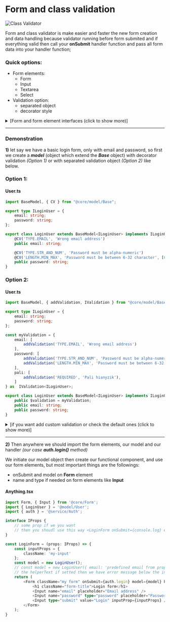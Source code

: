 # Form and class validation

![Class Validator](http://shadowvzs.uw.hu/share/cv.gif)


Form and class validator is make easier and faster the new form creation and data handling because validator running before form submited and if everything valid then call your **onSubmit** handler function and pass all form data into your handler function;

### Quick options:
* Form elements:
   * Form
   * Input
   * Textarea
   * Select
* Validation option: 
   * separated object 
   * decorator style

<details>
<summary>
[Form and form element interfaces (click to show more)]
</summary>

```typescript
interface IFormProps<T> {
    onSubmit: (arg0: any) => any;
    children?: IVDOM.Children | IVDOM.Children[];
    className?: string;
    model: IModel<T>;
    style?: KeyValuePair<any>;
}

interface IInput<T> {
    // common props
    inputProp?: KeyValuePair<any>;
    className?: string;
    type?: 'text' | 'number' | 'email' | 'password' | 'radio' | 'checkbox' | 'submit' | 'textarea' | 'select';
    name?: keyof T;
    model?: IModel<T>;
    placeholder?: string;
    errorHelper?: IErrorHelper;
    // optional props
    value?: string;
    style?: string;
    // input props
    autocomplete?: 'on' | 'off';
    autofocus?: boolean;    
    // select based props
    nonEmpty?: boolean;
    options?: [string, string][];
    // textarea based props
    cols?: string;
    rows?: string;
}
```
</details>

----------------

### Demonstration
**1)** let say we have a basic login form, only with email and password, so first we create a ***model*** (object which extend the ***Base*** object) with decorator validation *(Option 1)* or with separated validation object *(Option 2)* like below.


### Option 1:
#### User.ts
```typescript
import BaseModel, { CV } from "@core/model/Base";

export type ILoginUser = {
    email: string;
    password: string;    
};

export class LoginUser extends BaseModel<ILoginUser> implements ILoginUser {
    @CV('TYPE.EMAIL', 'Wrong email address')
    public email: string;

    @CV('TYPE.STR_AND_NUM', 'Password must be alpha-numeric')
    @CV('LENGTH.MIN_MAX', 'Password must be between 6-32 character', [6, 32])
    public password: string;
}
```

### Option 2:

#### User.ts
```typescript
import BaseModel, { addValidation, IValidation } from "@core/model/Base";

export type ILoginUser = {
    email: string;
    password: string;    
};

const myValidation = {
    email: [
        addValidation('TYPE.EMAIL', 'Wrong email address')
    ],
    password: [
        addValidation('TYPE.STR_AND_NUM', 'Password must be alpha-numeric'),
        addValidation('LENGTH.MIN_MAX', 'Password must be between 6-32 character', [6, 32]),
    ],
    pali: [
        addValidation('REQUIRED', 'Pali hianyzik'),
    ]
} as  IValidation<ILoginUser>;

export class LoginUser extends BaseModel<ILoginUser> implements ILoginUser {
    public $validation = myValidation;
    public email: string;
    public password: string;
}
```

<details>
<summary>
[if you want add custom validation or check the default ones (click to show more)]
</summary>

### custom validation

```typescript
interface IRegistrationUserData {
    username: string;
    password1: string;
    password2: string;
}
const myValidation = {
    password2: [
        (value: string, model?: IRegistrationUserData) => value !== model.password1 && ({
            type: 'CUSTOM',
            message: 'The 2 password not match'
        });
    ]
}
```

### Default validators (this should be extended and changed by time)
```typescript
export const validator: IValidatorData = {
    TYPE: {
        EMAIL: (x: string) => new RegExp('^([a-z0-9._%+-]+@[a-z0-9.-]+\.[a-z]{2,4}$)$').test(x),
        NAME: (x: string) => new RegExp('^([a-zA-Z0-9 \-]+)$').test(x),
        INTEGER: (x: string) => new RegExp('^([0-9]+)$').test(x),
        SLUG: (x: string) => new RegExp('^[a-zA-Z0-9-_]+$').test(x),
        URL: (x: string) => new RegExp('^[a-zA-Z0-9-_]+$').test(x),
        ALPHA_NUM: (x: string) => new RegExp('^([a-zA-Z0-9]+)$').test(x),
        STR_AND_NUM: (x: string) => new RegExp('^([0-9]+[a-zA-Z]+|[a-zA-Z]+[0-9]+|[a-zA-Z]+[0-9]+[a-zA-Z]+)$').test(x),
        LOWER_UPPER_NUM: (x: string) => new RegExp('^(?=.*\d)(?=.*[a-z])(?=.*[A-Z]).*$').test(x),
        MYSQL_DATE: (x: string) => new RegExp('^([0-9]{2,4})-([0-1][0-9])-([0-3][0-9])(?:( [0-2][0-9]):([0-5][0-9]):([0-5][0-9]))?$').test(x),
        JSON: (x: string) => {
            try {
                JSON.parse(x);
            } catch(err) {
                return false;
            }
            return true;
        },
    },
    LENGTH: {
        MIN: (x: string, len1: number) => Boolean(x && x.length >= len1),
        MAX: (x: string, len1: number) => Boolean(x && x.length <= len1),
        MIN_MAX: (x: string, len1: number, len2?: number) => Boolean(x && x.length >= len1 && len2 && x.length <= len2)
    },
    REQUIRED: (x: string, o?: any) => Boolean(x),
    MATCH: (x: string, y: string) => x === y,
    COMPARE: (x: string, y: string, o?: any) => Boolean(y && x === o[y]),
}
```
</details>

-----------------------------
**2)** Then anywhere we should import the form elements, our model and our handler *(our case **auth.login()** method)*

We initiate our model object then create our functional component, and use our form elements, but most important things are the followings: 
 * onSubmit and model on **Form** element
 * name and type if needed on form elements like **Input**

#### Anything.tsx
```typescript
import Form, { Input } from '@core/Form';
import { LoginUser } = '@model/User';
import { auth } = '@service/Auth';

interface IProps {
    // some prop if we you want
    // then you shoudl use this way <LoginForm onSubmit={console.log} email={'valami@valami.val'} />
}

const LoginForm = (props: IProps) => {
    const inputProps = {
        className: 'my-input'
    };
    const model = new LoginUser();
    // const model = new LoginUser({ email: 'predefined email from prop' });
    // the helperText if setted then we have error message below the input else we have error only before submit
    return (
        <Form className="my form" onSubmit={auth.login} model={model} helperText={true}>
            <h1 className="form-title">Login form</h1>
            <Input name="email" placeholder="Email address" />
            <Input name="password" type="password" placeholder="Password" />
            <Input type="submit" value="Login" inputProp={inputProps} />
        </Form>
    );
}

```